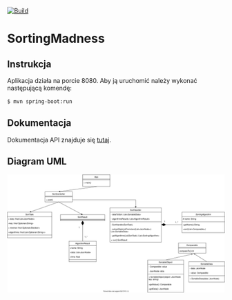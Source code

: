 [![Build](https://github.com/nmaszin/projekt_io/actions/workflows/ci.yml/badge.svg)](https://github.com/nmaszin/projekt_io/actions/workflows/ci.yml)
# SortingMadness
## Instrukcja
Aplikacja działa na porcie 8080. Aby ją uruchomić należy wykonać następującą komendę:
```bash
$ mvn spring-boot:run 
```

## Dokumentacja
Dokumentacja API znajduje się [tutaj](./docs/api.md).

## Diagram UML
![Tutaj powinien pokazać się diagram UML](./docs/IO_UML.drawio.svg)

